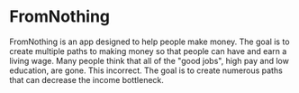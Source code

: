 # FromNothing
FromNothing is an app designed to help people make money. The goal is to create multiple paths to making money so that people can have and earn a living wage. Many people think that all of the "good jobs", high pay and low education, are gone. This incorrect. The goal is to create numerous paths that can decrease the income bottleneck.
